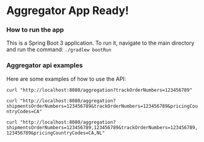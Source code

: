 # Aggregator App Ready!

### How to run the app
This is a Spring Boot 3 application. To run it, navigate to the main directory and run the command:
`./gradlew bootRun`

### Aggregator api examples
Here are some examples of how to use the API:

`curl "http://localhost:8080/aggregation?trackOrderNumbers=123456789"`

`curl "http://localhost:8080/aggregation?shipmentsOrderNumbers=123456789&trackOrderNumbers=123456789&pricingCountryCodes=CA"`

`curl "http://localhost:8080/aggregation?shipmentsOrderNumbers=123456789,123456789&trackOrderNumbers=123456789,123456789&pricingCountryCodes=CA,NL"`
